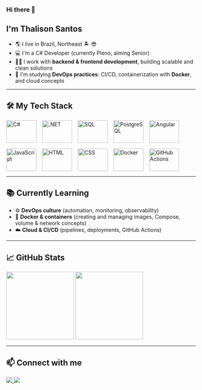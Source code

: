 ### Hi there 👋  
## I'm Thalison Santos  

- 🌎 I live in Brazil, Northeast :desert_island: :sunglasses:  
- 💻 I'm a C# Developer (currently Pleno, aiming Senior)  
- 🧑‍💻 I work with **backend & frontend development**, building scalable and clean solutions  
- 🚀 I'm studying **DevOps practices**: CI/CD, containerization with **Docker**, and cloud concepts  

---

## 🛠️ My Tech Stack  

<div style="display: flex; flex-wrap: wrap; gap: 15px; align-items: center;">
  <img alt="C#" height="60" width="80" src="https://cdn.jsdelivr.net/gh/devicons/devicon/icons/csharp/csharp-original.svg"/>
  <img alt=".NET" height="60" width="80" src="https://cdn.jsdelivr.net/gh/devicons/devicon/icons/dotnetcore/dotnetcore-original.svg"/>
  <img alt="SQL" height="60" width="80" src="https://cdn.jsdelivr.net/gh/devicons/devicon/icons/microsoftsqlserver/microsoftsqlserver-plain.svg"/>
  <img alt="PostgreSQL" height="60" width="80" src="https://cdn.jsdelivr.net/gh/devicons/devicon/icons/postgresql/postgresql-original.svg"/>
  <img alt="Angular" height="60" width="80" src="https://cdn.jsdelivr.net/gh/devicons/devicon/icons/angularjs/angularjs-original.svg"/>
  <img alt="JavaScript" height="60" width="80" src="https://cdn.jsdelivr.net/gh/devicons/devicon/icons/javascript/javascript-original.svg"/>
  <img alt="HTML" height="60" width="80" src="https://cdn.jsdelivr.net/gh/devicons/devicon/icons/html5/html5-original-wordmark.svg"/>
  <img alt="CSS" height="60" width="80" src="https://cdn.jsdelivr.net/gh/devicons/devicon/icons/css3/css3-original-wordmark.svg"/>
  <img alt="Docker" height="60" width="80" src="https://cdn.jsdelivr.net/gh/devicons/devicon/icons/docker/docker-original-wordmark.svg"/>
  <img alt="GitHub Actions" height="60" width="80" src="https://cdn.jsdelivr.net/gh/devicons/devicon/icons/github/github-original.svg"/>
</div>

---

## 📚 Currently Learning  
- ⚙️ **DevOps culture** (automation, monitoring, observability)  
- 🐳 **Docker & containers** (creating and managing images, Compose, volume & network concepts)  
- ☁️ **Cloud & CI/CD** (pipelines, deployments, GitHub Actions)  

---

## 📈 GitHub Stats  

<div>
  <img height="180em" src="https://github-readme-stats.vercel.app/api?username=thalison-santos&show_icons=true&theme=radical"/>
  <img height="180em" src="https://github-readme-stats.vercel.app/api/top-langs/?username=thalison-santos&layout=compact&theme=radical"/>
</div>

---

## 📫 Connect with me  

<a href="https://www.linkedin.com/in/thalison-santos/" target="_blank">
  <img src="https://img.shields.io/badge/-LinkedIn-%230077B5?style=for-the-badge&logo=linkedin&logoColor=white"/>
</a>  
<a href="mailto:thalison.santos@email.com">
  <img src="https://img.shields.io/badge/-Email-%23333?style=for-the-badge&logo=gmail&logoColor=white"/>
</a>

